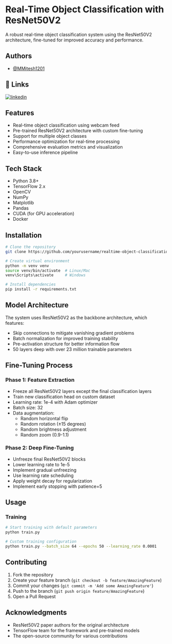 
# Real-Time Object Classification with ResNet50V2

A robust real-time object classification system using the ResNet50V2 architecture, fine-tuned for improved accuracy and performance.

## Authors

- [@MMitesh1201](https://github.com/MMitesh1201)


## 🔗 Links
[![linkedin](https://img.shields.io/badge/linkedin-0A66C2?style=for-the-badge&logo=linkedin&logoColor=white)](https://www.linkedin.com/in/mitesh-agrawal-9934ab215/)

## Features

- Real-time object classification using webcam feed
- Pre-trained ResNet50V2 architecture with custom fine-tuning
- Support for multiple object classes
- Performance optimization for real-time processing
- Comprehensive evaluation metrics and visualization
- Easy-to-use inference pipeline

## Tech Stack

- Python 3.8+
- TensorFlow 2.x
- OpenCV
- NumPy
- Matplotlib
- Pandas
- CUDA (for GPU acceleration)
- Docker

## Installation

```bash
# Clone the repository
git clone https://github.com/yourusername/realtime-object-classification.git

# Create virtual environment
python -m venv venv
source venv/bin/activate  # Linux/Mac
venv\Scripts\activate     # Windows

# Install dependencies
pip install -r requirements.txt
```

## Model Architecture

The system uses ResNet50V2 as the backbone architecture, which features:
- Skip connections to mitigate vanishing gradient problems
- Batch normalization for improved training stability
- Pre-activation structure for better information flow
- 50 layers deep with over 23 million trainable parameters

## Fine-Tuning Process

### Phase 1: Feature Extraction

- Freeze all ResNet50V2 layers except the final classification layers
- Train new classification head on custom dataset
- Learning rate: 1e-4 with Adam optimizer
- Batch size: 32
- Data augmentation:
  - Random horizontal flip
  - Random rotation (±15 degrees)
  - Random brightness adjustment
  - Random zoom (0.9-1.1)

### Phase 2: Deep Fine-Tuning

- Unfreeze final ResNet50V2 blocks
- Lower learning rate to 1e-5
- Implement gradual unfreezing
- Use learning rate scheduling
- Apply weight decay for regularization
- Implement early stopping with patience=5

## Usage

### Training

```bash
# Start training with default parameters
python train.py

# Custom training configuration
python train.py --batch_size 64 --epochs 50 --learning_rate 0.0001
```


## Contributing

1. Fork the repository
2. Create your feature branch (`git checkout -b feature/AmazingFeature`)
3. Commit your changes (`git commit -m 'Add some AmazingFeature'`)
4. Push to the branch (`git push origin feature/AmazingFeature`)
5. Open a Pull Request


## Acknowledgments

- ResNet50V2 paper authors for the original architecture
- TensorFlow team for the framework and pre-trained models
- The open-source community for various contributions
